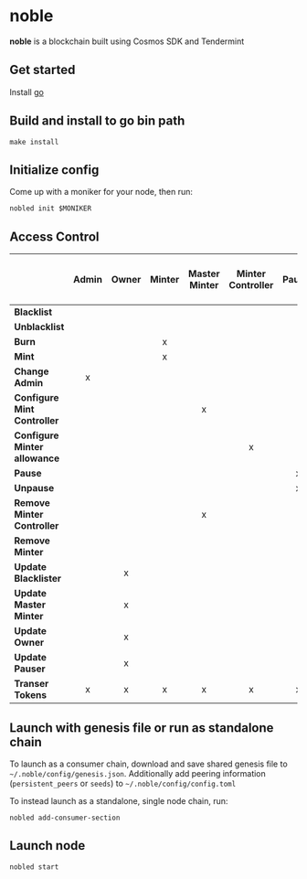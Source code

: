 # noble
**noble** is a blockchain built using Cosmos SDK and Tendermint

## Get started

Install [go](https://go.dev/dl/)

## Build and install to go bin path

```
make install
```

## Initialize config

Come up with a moniker for your node, then run:

```
nobled init $MONIKER
```

## Access Control

|                                | **Admin** | **Owner** | **Minter** | **Master Minter** | **Minter Controller** | **Pauser** | **Blacklister** | **Is Paused<br>(Actions Allowed)** |
|--------------------------------|:---------:|:---------:|:----------:|:-----------------:|:---------------------:|:----------:|:---------------:|:--------------------------------:|
| **Blacklist**                  |           |           |            |                   |                       |            |        x        |                 x                |
| **Unblacklist**                |           |           |            |                   |                       |            |        x        |                 x                |
| **Burn**                       |           |           |      x     |                   |                       |            |                 |                                  |
| **Mint**                       |           |           |      x     |                   |                       |            |                 |                                  |
| **Change Admin**               |     x     |           |            |                   |                       |            |                 |                 x                |
| **Configure Mint Controller**  |           |           |            |         x         |                       |            |                 |                 x                |
| **Configure Minter allowance** |           |           |            |                   |           x           |            |                 |                 x                |
| **Pause**                      |           |           |            |                   |                       |      x     |                 |                 x                |
| **Unpause**                    |           |           |            |                   |                       |      x     |                 |                 x                |
| **Remove Minter Controller**   |           |           |            |         x         |                       |            |                 |                 x                |
| **Remove Minter**              |           |           |            |                   |                       |            |                 |                 x                |
| **Update Blacklister**         |           |     x     |            |                   |                       |            |                 |                 x                |
| **Update Master Minter**       |           |     x     |            |                   |                       |            |                 |                 x                |
| **Update Owner**               |           |     x     |            |                   |                       |            |                 |                 x                |
| **Update Pauser**              |           |     x     |            |                   |                       |            |                 |                 x                |
| **Transer Tokens**             |     x     |     x     |      x     |         x         |           x           |      x     |        x        |                                  |
 
 
## Launch with genesis file or run as standalone chain

To launch as a consumer chain, download and save shared genesis file to `~/.noble/config/genesis.json`. Additionally add peering information (`persistent_peers` or `seeds`) to `~/.noble/config/config.toml`

To instead launch as a standalone, single node chain, run:

```
nobled add-consumer-section
```

## Launch node

```
nobled start
```

